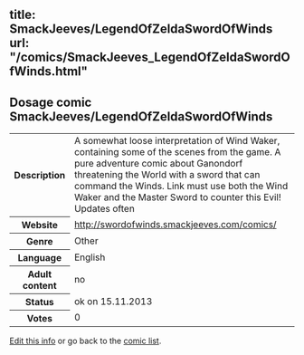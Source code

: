 title: SmackJeeves/LegendOfZeldaSwordOfWinds
url: "/comics/SmackJeeves_LegendOfZeldaSwordOfWinds.html"
---
Dosage comic SmackJeeves/LegendOfZeldaSwordOfWinds
-----------------------------------------

<p id="msg"></p>
<script type="text/javascript">
if (window.location.search === '?edit_info_mail=sent_ok') {
  var elem = document.getElementById("msg");
  elem.innerHTML = 'Edited information sucessfully sent for review, which is usually done daily. Thanks!';
  elem.className = 'ok';
}
</script>
<table class="comicinfo">
<tr>
<th>Description</th><td>A somewhat loose interpretation of Wind Waker, containing some of the scenes from the game. A pure adventure comic about Ganondorf threatening the World with a sword that can command the Winds. Link must use both the Wind Waker and the Master Sword to counter this Evil! Updates often</td>
</tr>
<tr>
<th>Website</th><td><a href="http://swordofwinds.smackjeeves.com/comics/">http://swordofwinds.smackjeeves.com/comics/</a></td>
</tr>
<tr>
<th>Genre</th><td>Other</td>
</tr>
<tr>
<th>Language</th><td>English</td>
</tr>
<tr>
<th>Adult content</th><td>no</td>
</tr>
<tr>
<th>Status</th><td>ok on 15.11.2013</td>
</tr>
<tr>
<th>Votes</th><td>0</td>
</tr>
</table>

[Edit this info](SmackJeeves_LegendOfZeldaSwordOfWinds_edit.html) or go back to the [comic list](../comic-index.html).

